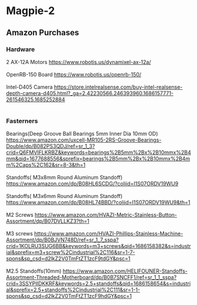 # Magpie-2
## Amazon Purchases
### Hardware
2 AX-12A Motors
https://www.robotis.us/dynamixel-ax-12a/
<br/><br/>
OpenRB-150 Board
https://www.robotis.us/openrb-150/
<br/><br/>
Intel-D405 Camera
https://store.intelrealsense.com/buy-intel-realsense-depth-camera-d405.html?_ga=2.42230566.246393960.1686157771-261546325.1685252884
<br/><br/>
### Fasterners
Bearings(Deep Groove Ball Bearings 5mm Inner Dia 10mm OD)
https://www.amazon.com/uxcell-MR105-2RS-Groove-Bearings-Double/dp/B082PS3QDJ/ref=sr_1_3?crid=Q6FMVIFLKRBZ&keywords=bearings%2B5mm%2Bx%2B10mmx%2B4mm&qid=1677688556&sprefix=bearings%2B5mm%2Bx%2B10mmx%2B4mm%2Caps%2C162&sr=8-3&th=1
<br/><br/>
Standoffs( M3x8mm Round Aluminum Standoff)
https://www.amazon.com/dp/B08HL6SCDG/?coliid=I1S07ORDV19WU9
<br/><br/>
Standoffs( M3x6mm Round Aluminum Standoff)
https://www.amazon.com/dp/B08HL74BBD/?coliid=I1S07ORDV19WU9&th=1
<br/><br/>
M2 Screws
https://www.amazon.com/HVAZI-Metric-Stainless-Button-Assortment/dp/B07DVLLKZ3?th=1
<br/><br/>
M3 screws
https://www.amazon.com/HVAZI-Phillips-Stainless-Machine-Assortment/dp/B0BJVN748D/ref=sr_1_7_sspa?crid=1KOLRU3SUG6BB&keywords=m3+screws&qid=1686158382&s=industrial&sprefix=m3+screw%2Cindustrial%2C116&sr=1-7-spons&sp_csd=d2lkZ2V0TmFtZT1zcF9tdGY&psc=1
<br/><br/>
M2.5 Standoffs(10mm)
https://www.amazon.com/HELIFOUNER-Standoffs-Assortment-Threaded-Motherboard/dp/B0B7SNCFF1/ref=sr_1_1_sspa?crid=3SSYPIIDKKRF&keywords=2.5+standoffs&qid=1686158654&s=industrial&sprefix=2.5+standoffs%2Cindustrial%2C111&sr=1-1-spons&sp_csd=d2lkZ2V0TmFtZT1zcF9hdGY&psc=1
